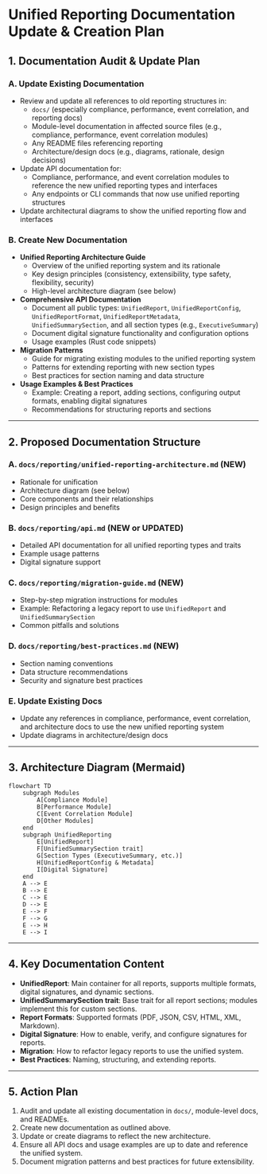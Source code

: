 # Unified Reporting Documentation Update & Creation Plan

## 1. Documentation Audit & Update Plan

### A. Update Existing Documentation
- Review and update all references to old reporting structures in:
  - `docs/` (especially compliance, performance, event correlation, and reporting docs)
  - Module-level documentation in affected source files (e.g., compliance, performance, event correlation modules)
  - Any README files referencing reporting
  - Architecture/design docs (e.g., diagrams, rationale, design decisions)
- Update API documentation for:
  - Compliance, performance, and event correlation modules to reference the new unified reporting types and interfaces
  - Any endpoints or CLI commands that now use unified reporting structures
- Update architectural diagrams to show the unified reporting flow and interfaces

### B. Create New Documentation
- **Unified Reporting Architecture Guide**
  - Overview of the unified reporting system and its rationale
  - Key design principles (consistency, extensibility, type safety, flexibility, security)
  - High-level architecture diagram (see below)
- **Comprehensive API Documentation**
  - Document all public types: `UnifiedReport`, `UnifiedReportConfig`, `UnifiedReportFormat`, `UnifiedReportMetadata`, `UnifiedSummarySection`, and all section types (e.g., `ExecutiveSummary`)
  - Document digital signature functionality and configuration options
  - Usage examples (Rust code snippets)
- **Migration Patterns**
  - Guide for migrating existing modules to the unified reporting system
  - Patterns for extending reporting with new section types
  - Best practices for section naming and data structure
- **Usage Examples & Best Practices**
  - Example: Creating a report, adding sections, configuring output formats, enabling digital signatures
  - Recommendations for structuring reports and sections

---

## 2. Proposed Documentation Structure

### A. `docs/reporting/unified-reporting-architecture.md` (NEW)
- Rationale for unification
- Architecture diagram (see below)
- Core components and their relationships
- Design principles and benefits

### B. `docs/reporting/api.md` (NEW or UPDATED)
- Detailed API documentation for all unified reporting types and traits
- Example usage patterns
- Digital signature support

### C. `docs/reporting/migration-guide.md` (NEW)
- Step-by-step migration instructions for modules
- Example: Refactoring a legacy report to use `UnifiedReport` and `UnifiedSummarySection`
- Common pitfalls and solutions

### D. `docs/reporting/best-practices.md` (NEW)
- Section naming conventions
- Data structure recommendations
- Security and signature best practices

### E. Update Existing Docs
- Update any references in compliance, performance, event correlation, and architecture docs to use the new unified reporting system
- Update diagrams in architecture/design docs

---

## 3. Architecture Diagram (Mermaid)

```mermaid
flowchart TD
    subgraph Modules
        A[Compliance Module]
        B[Performance Module]
        C[Event Correlation Module]
        D[Other Modules]
    end
    subgraph UnifiedReporting
        E[UnifiedReport]
        F[UnifiedSummarySection trait]
        G[Section Types (ExecutiveSummary, etc.)]
        H[UnifiedReportConfig & Metadata]
        I[Digital Signature]
    end
    A --> E
    B --> E
    C --> E
    D --> E
    E --> F
    F --> G
    E --> H
    E --> I
```

---

## 4. Key Documentation Content

- **UnifiedReport**: Main container for all reports, supports multiple formats, digital signatures, and dynamic sections.
- **UnifiedSummarySection trait**: Base trait for all report sections; modules implement this for custom sections.
- **Report Formats**: Supported formats (PDF, JSON, CSV, HTML, XML, Markdown).
- **Digital Signature**: How to enable, verify, and configure signatures for reports.
- **Migration**: How to refactor legacy reports to use the unified system.
- **Best Practices**: Naming, structuring, and extending reports.

---

## 5. Action Plan

1. Audit and update all existing documentation in `docs/`, module-level docs, and READMEs.
2. Create new documentation as outlined above.
3. Update or create diagrams to reflect the new architecture.
4. Ensure all API docs and usage examples are up to date and reference the unified system.
5. Document migration patterns and best practices for future extensibility.